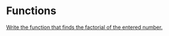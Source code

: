 # Functions

[Write the function that finds the factorial of the entered number.](Functions/factorial.c)